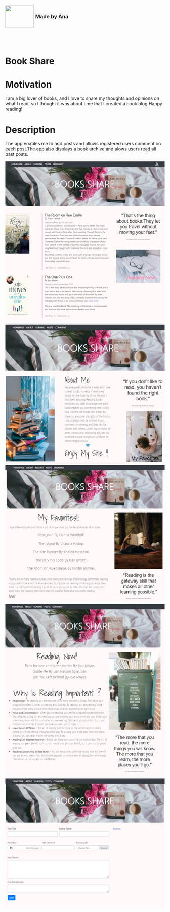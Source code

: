 
<div  id="container">
<div ><img style="float:left;margin-right:5px" src="https://img.icons8.com/office/80/000000/api.png" height="70" width=90 align="left" ></div>
<div > <h3 style="vertical-align:middle;line-height:70px">Made by Ana</h3><div>
</div>
<br>
<br>
 
 

# Book Share


  
# Motivation
  
I am a big lover of books, and I love to share my thoughts and opinions on what I read, so I thought it was about time that I created a book blog.Happy reading!
  
# Description

The app enables me to add posts and allows registered users comment on each post.The app also displays a book archive and alows users read all past posts.
  
![Image](main.jpg)
![Image](about.jpg)
![Image](favorites.jpg)
![Image](reading.jpg)
![Image](post.jpg)

